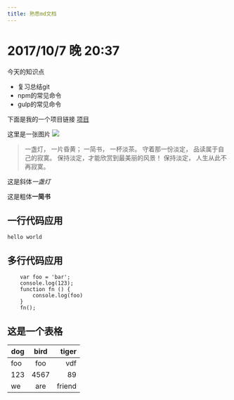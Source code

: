 ```yaml
---
title: 熟悉md文档
---
```

# 2017/10/7 晚 20:37

今天的知识点
- 复习总结git 
- npm的常见命令
- gulp的常见命令

下面是我的一个项目链接
[项目](https://github.com/guanlulu/git-project)

这里是一张图片
![](https://ss1.bdstatic.com/70cFvXSh_Q1YnxGkpoWK1HF6hhy/it/u=678782172,1617636685&fm=27&gp=0.jpg)

> 一盏灯， 一片昏黄； 一简书， 一杯淡茶。 守着那一份淡定， 品读属于自己的寂寞。 保持淡定，才能欣赏到最美丽的风景！ 保持淡定， 人生从此不再寂寞。

这是斜体*一盏灯*

这是粗体**一简书**

## 一行代码应用
`hello world`

## 多行代码应用
```
	var foo = 'bar';
	console.log(123);
	function fn () {
		console.log(foo)
	}	
	fn();
```

## 这是一个表格
| dog | bird | tiger |
| ----|:----:|------:|
| foo | foo  | vdf   |
| 123 | 4567 | 89    |
| we  | are  | friend|

